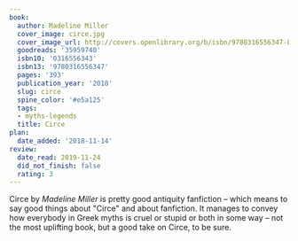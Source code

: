 ```yaml
---
book:
  author: Madeline Miller
  cover_image: circe.jpg
  cover_image_url: http://covers.openlibrary.org/b/isbn/9780316556347-L.jpg
  goodreads: '35959740'
  isbn10: '0316556343'
  isbn13: '9780316556347'
  pages: '393'
  publication_year: '2018'
  slug: circe
  spine_color: '#e5a125'
  tags:
  - myths-legends
  title: Circe
plan:
  date_added: '2018-11-14'
review:
  date_read: 2019-11-24
  did_not_finish: false
  rating: 3
---
```


Circe by <i>Madeline Miller</i> is pretty good antiquity fanfiction – which means to say good things about "Circe" and about fanfiction. It manages to convey how everybody in Greek myths is cruel or stupid or both in some way – not the most uplifting book, but a good take on Circe, to be sure.
